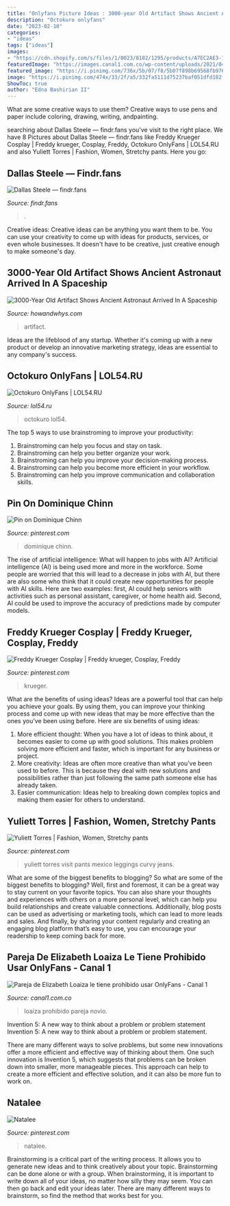 ```yaml
---
title: "Onlyfans Picture Ideas : 3000-year Old Artifact Shows Ancient Astronaut Arrived In A Spaceship"
description: "Octokuro onlyfans"
date: "2023-02-10"
categories:
- "ideas"
tags: ["ideas"]
images:
- "https://cdn.shopify.com/s/files/1/0023/8102/1295/products/A7EC2AE3-1D13-40DC-9FC7-7FCFF972F3A3_1136x1400.jpeg?v=1560530648"
featuredImage: "https://images.canal1.com.co/wp-content/uploads/2021/04/26200757/Elizabeth-Loaiza-y-su-novio-1024x512.jpg"
featured_image: "https://i.pinimg.com/736x/5b/07/f8/5b07f898b69568fb976fb3adb305eab4.jpg"
image: "https://i.pinimg.com/474x/33/2f/a5/332fa5111d75237baf051dfd182f86b0.jpg"
ShowToc: true
author: "Edna Bashirian II"
---
```



What are some creative ways to use them?
Creative ways to use pens and paper include coloring, drawing, writing, andpainting.

	

		
searching about Dallas Steele — findr.fans you've visit to the right place. We have 8 Pictures about Dallas Steele — findr.fans like Freddy Krueger Cosplay | Freddy krueger, Cosplay, Freddy, Octokuro OnlyFans | LOL54.RU and also Yuliett Torres | Fashion, Women, Stretchy pants. Here you go:
		
    
## Dallas Steele — Findr.fans

<img loading=lazy src="https://cdn.shopify.com/s/files/1/0023/8102/1295/products/A7EC2AE3-1D13-40DC-9FC7-7FCFF972F3A3_1136x1400.jpeg?v=1560530648" onerror="this.onerror=null;this.src='https://tse2.mm.bing.net/th?id=OIP.t85gmXe5D54mC227WoLErwHaJI&amp;pid=15.1';" alt="Dallas Steele — findr.fans">

_Source: findr.fans_

>. 

	

Creative ideas:
Creative ideas can be anything you want them to be. You can use your creativity to come up with ideas for products, services, or even whole businesses. It doesn't have to be creative, just creative enough to make someone's day.

    
## 3000-Year Old Artifact Shows Ancient Astronaut Arrived In A Spaceship

<img loading=lazy src="https://www.howandwhys.com/wp-content/uploads/2020/11/spaceship.png" onerror="this.onerror=null;this.src='https://tse1.mm.bing.net/th?id=OIP.ddWwhGCCWhLQX0V3JgGDdgHaEU&amp;pid=15.1';" alt="3000-Year Old Artifact Shows Ancient Astronaut Arrived In A Spaceship">

_Source: howandwhys.com_

>artifact. 

	

Ideas are the lifeblood of any startup. Whether it's coming up with a new product or develop an innovative marketing strategy, ideas are essential to any company's success.

    
## Octokuro OnlyFans | LOL54.RU

<img loading=lazy src="http://lol54.ru/wp-content/uploads/2021/04/058.jpeg" onerror="this.onerror=null;this.src='https://tse2.mm.bing.net/th?id=OIP.CHJR4uaRtB1vIYd4LSiMqwHaJ5&amp;pid=15.1';" alt="Octokuro OnlyFans | LOL54.RU">

_Source: lol54.ru_

>octokuro lol54. 

	

The top 5 ways to use brainstroming to improve your productivity:
1. Brainstroming can help you focus and stay on task.
2. Brainstroming can help you better organize your work.
3. Brainstroming can help you improve your decision-making process.
4. Brainstroming can help you become more efficient in your workflow.
5. Brainstroming can help you improve communication and collaboration skills.

    
## Pin On Dominique Chinn

<img loading=lazy src="https://i.pinimg.com/736x/5b/07/f8/5b07f898b69568fb976fb3adb305eab4.jpg" onerror="this.onerror=null;this.src='https://tse1.mm.bing.net/th?id=OIP.OpI0ObUSnX616CjsS61ztQHaJQ&amp;pid=15.1';" alt="Pin on Dominique Chinn">

_Source: pinterest.com_

>dominique chinn. 

	

The rise of artificial intelligence: What will happen to jobs with AI?
Artificial intelligence (AI) is being used more and more in the workforce. Some people are worried that this will lead to a decrease in jobs with AI, but there are also some who think that it could create new opportunities for people with AI skills. Here are two examples: first, AI could help seniors with activities such as personal assistant, caregiver, or home health aid. Second, AI could be used to improve the accuracy of predictions made by computer models.

    
## Freddy Krueger Cosplay | Freddy Krueger, Cosplay, Freddy

<img loading=lazy src="https://i.pinimg.com/736x/58/32/b8/5832b85d9dc4cbfaccec8aa8070e9113.jpg" onerror="this.onerror=null;this.src='https://tse2.mm.bing.net/th?id=OIP.YdOG-cWOdfb6p_O4FRZqxgHaJ3&amp;pid=15.1';" alt="Freddy Krueger Cosplay | Freddy krueger, Cosplay, Freddy">

_Source: pinterest.com_

>krueger. 

	

What are the benefits of using ideas?
Ideas are a powerful tool that can help you achieve your goals. By using them, you can improve your thinking process and come up with new ideas that may be more effective than the ones you’ve been using before. Here are six benefits of using ideas: 
1. More efficient thought: When you have a lot of ideas to think about, it becomes easier to come up with good solutions. This makes problem solving more efficient and faster, which is important for any business or project. 
2. More creativity: Ideas are often more creative than what you’ve been used to before. This is because they deal with new solutions and possibilities rather than just following the same path someone else has already taken. 
3. Easier communication: Ideas help to breaking down complex topics and making them easier for others to understand.

    
## Yuliett Torres | Fashion, Women, Stretchy Pants

<img loading=lazy src="https://i.pinimg.com/736x/2b/fc/22/2bfc22f057c5ff6d6edb0f5ccc7a89eb.jpg" onerror="this.onerror=null;this.src='https://tse3.mm.bing.net/th?id=OIP.nzsExqy16gEbe3p5p9RvOwHaPS&amp;pid=15.1';" alt="Yuliett Torres | Fashion, Women, Stretchy pants">

_Source: pinterest.com_

>yuliett torres visit pants mexico leggings curvy jeans. 

	

What are some of the biggest benefits to blogging?
So what are some of the biggest benefits to blogging? Well, first and foremost, it can be a great way to stay current on your favorite topics. You can also share your thoughts and experiences with others on a more personal level, which can help you build relationships and create valuable connections. Additionally, blog posts can be used as advertising or marketing tools, which can lead to more leads and sales. And finally, by sharing your content regularly and creating an engaging blog platform that’s easy to use, you can encourage your readership to keep coming back for more.

    
## Pareja De Elizabeth Loaiza Le Tiene Prohibido Usar OnlyFans - Canal 1

<img loading=lazy src="https://images.canal1.com.co/wp-content/uploads/2021/04/26200757/Elizabeth-Loaiza-y-su-novio-1024x512.jpg" onerror="this.onerror=null;this.src='https://tse2.mm.bing.net/th?id=OIP.kVjhsLV8unEMhfNRa_X_TQHaDt&amp;pid=15.1';" alt="Pareja de Elizabeth Loaiza le tiene prohibido usar OnlyFans - Canal 1">

_Source: canal1.com.co_

>loaiza prohibido pareja novio. 

	

Invention 5: A new way to think about a problem or problem statement
Invention 5: A new way to think about a problem or problem statement. 

There are many different ways to solve problems, but some new innovations offer a more efficient and effective way of thinking about them. One such innovation is Invention 5, which suggests that problems can be broken down into smaller, more manageable pieces. This approach can help to create a more efficient and effective solution, and it can also be more fun to work on.

    
## Natalee

<img loading=lazy src="https://i.pinimg.com/474x/33/2f/a5/332fa5111d75237baf051dfd182f86b0.jpg" onerror="this.onerror=null;this.src='https://tse1.mm.bing.net/th?id=OIP.iKUTeV6cT9oWJlKuYWZ7aAAAAA&amp;pid=15.1';" alt="Natalee">

_Source: pinterest.com_

>natalee. 

	

Brainstorming is a critical part of the writing process. It allows you to generate new ideas and to think creatively about your topic. Brainstorming can be done alone or with a group. When brainstorming, it is important to write down all of your ideas, no matter how silly they may seem. You can then go back and edit your ideas later. There are many different ways to brainstorm, so find the method that works best for you.


